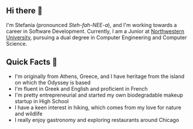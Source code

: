 ## Hi there 👋

<!--
**stefania-vasileiadou/stefania-vasileiadou** is a ✨ _special_ ✨ repository because its `README.md` (this file) appears on your GitHub profile.

Here are some ideas to get you started:

- 🔭 I’m currently working on ...
- 🌱 I’m currently learning ...
- 👯 I’m looking to collaborate on ...
- 🤔 I’m looking for help with ...
- 💬 Ask me about ...
- 📫 How to reach me: ...
- 😄 Pronouns: ...
- ⚡ Fun fact: ...
-->

I'm Stefania (pronounced <em>Steh-fah-NEE-a</em>), and I'm working towards a career in Software Development. Currently, I am a Junior at [Northwestern University](https://www.mccormick.northwestern.edu/), pursuing a dual degree in Computer Engineering and Computer Science.

## Quick Facts 🧩
- I'm originally from Athens, Greece, and I have heritage from the island on which the Odyssey is based
- I'm fluent in Greek and English and proficient in French
- I'm pretty entrepreneurial and started my own biodegradable makeup startup in High School
- I have a keen interest in hiking, which comes from my love for nature and wildlife
- I really enjoy gastronomy and exploring restaurants around Chicago
